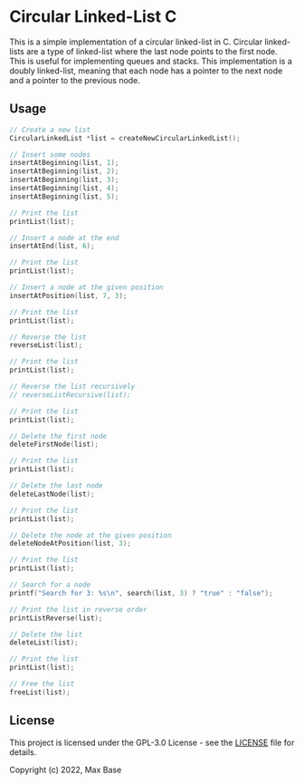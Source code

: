 # Circular Linked-List C

This is a simple implementation of a circular linked-list in C. Circular linked-lists are a type of linked-list where the last node points to the first node. This is useful for implementing queues and stacks. This implementation is a doubly linked-list, meaning that each node has a pointer to the next node and a pointer to the previous node.

## Usage

```c
// Create a new list
CircularLinkedList *list = createNewCircularLinkedList();

// Insert some nodes
insertAtBeginning(list, 1);
insertAtBeginning(list, 2);
insertAtBeginning(list, 3);
insertAtBeginning(list, 4);
insertAtBeginning(list, 5);

// Print the list
printList(list);

// Insert a node at the end
insertAtEnd(list, 6);

// Print the list
printList(list);

// Insert a node at the given position
insertAtPosition(list, 7, 3);

// Print the list
printList(list);

// Reverse the list
reverseList(list);

// Print the list
printList(list);

// Reverse the list recursively
// reverseListRecursive(list);

// Print the list
printList(list);

// Delete the first node
deleteFirstNode(list);

// Print the list
printList(list);

// Delete the last node
deleteLastNode(list);

// Print the list
printList(list);

// Delete the node at the given position
deleteNodeAtPosition(list, 3);

// Print the list
printList(list);

// Search for a node
printf("Search for 3: %s\n", search(list, 3) ? "true" : "false");

// Print the list in reverse order
printListReverse(list);

// Delete the list
deleteList(list);

// Print the list
printList(list);

// Free the list
freeList(list);
```

## License

This project is licensed under the GPL-3.0 License - see the [LICENSE](LICENSE) file for details.

Copyright (c) 2022, Max Base
